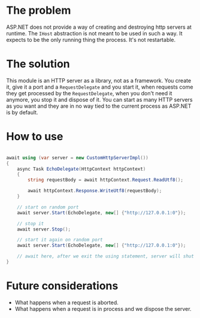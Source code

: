 # The problem

ASP.NET does not provide a way of creating and destroying http servers at runtime. The `IHost` abstraction is not meant to be used in such a way. It expects to be the only running thing the process. It's not restartable.

# The solution

This module is an HTTP server as a library, not as a framework. You create it, give it a port and a `RequestDelegate` and you start it, when requests come they get processed by the `RequestDelegate`, when you don't need it anymore, you stop it and dispose of it. You can start as many HTTP servers as you want and they are in no way tied to the current process as ASP.NET is by default.

# How to use

```c#

await using (var server = new CustomHttpServerImpl())
{
    async Task EchoDelegate(HttpContext httpContext)
    {
        string requestBody = await httpContext.Request.ReadUtf8();

        await httpContext.Response.WriteUtf8(requestBody);
    }

    // start on random port
    await server.Start(EchoDelegate, new[] {"http://127.0.0.1:0"});

    // stop it
    await server.Stop();

    // start it again on random port
    await server.Start(EchoDelegate, new[] {"http://127.0.0.1:0"});

    // await here, after we exit the using statement, server will shut down.
}

```

# Future considerations

* What happens when a request is aborted.
* What happens when a request is in process and we dispose the server.
